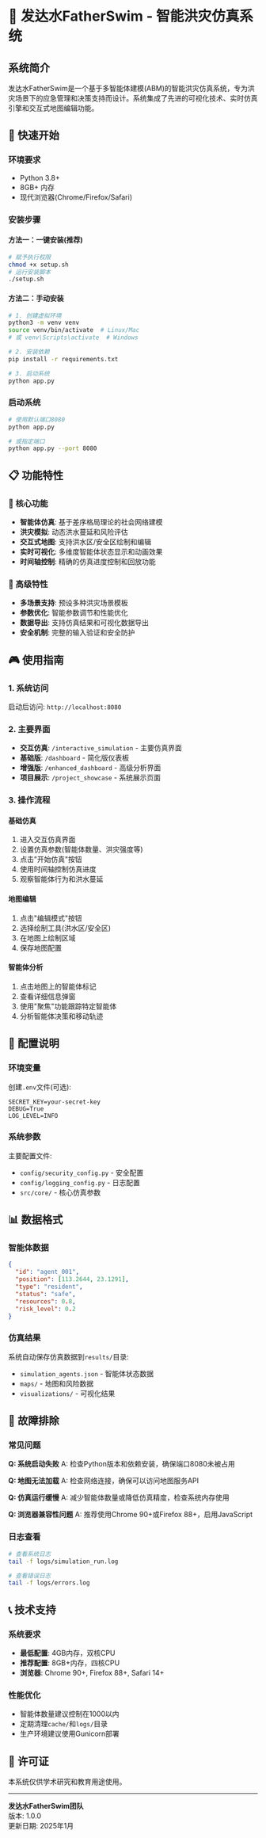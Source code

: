 # 🌊 发达水FatherSwim - 智能洪灾仿真系统

## 系统简介

发达水FatherSwim是一个基于多智能体建模(ABM)的智能洪灾仿真系统，专为洪灾场景下的应急管理和决策支持而设计。系统集成了先进的可视化技术、实时仿真引擎和交互式地图编辑功能。

## 🚀 快速开始

### 环境要求
- Python 3.8+
- 8GB+ 内存
- 现代浏览器(Chrome/Firefox/Safari)

### 安装步骤

#### 方法一：一键安装(推荐)
```bash
# 赋予执行权限
chmod +x setup.sh
# 运行安装脚本
./setup.sh
```

#### 方法二：手动安装
```bash
# 1. 创建虚拟环境
python3 -m venv venv
source venv/bin/activate  # Linux/Mac
# 或 venv\Scripts\activate  # Windows

# 2. 安装依赖
pip install -r requirements.txt

# 3. 启动系统
python app.py
```

### 启动系统
```bash
# 使用默认端口8080
python app.py

# 或指定端口
python app.py --port 8080
```

## 📋 功能特性

### 🎯 核心功能
- **智能体仿真**: 基于差序格局理论的社会网络建模
- **洪灾模拟**: 动态洪水蔓延和风险评估
- **交互式地图**: 支持洪水区/安全区绘制和编辑
- **实时可视化**: 多维度智能体状态显示和动画效果
- **时间轴控制**: 精确的仿真进度控制和回放功能

### 🔧 高级特性
- **多场景支持**: 预设多种洪灾场景模板
- **参数优化**: 智能参数调节和性能优化
- **数据导出**: 支持仿真结果和可视化数据导出
- **安全机制**: 完整的输入验证和安全防护

## 🎮 使用指南

### 1. 系统访问
启动后访问: `http://localhost:8080`

### 2. 主要界面
- **交互仿真**: `/interactive_simulation` - 主要仿真界面
- **基础版**: `/dashboard` - 简化版仪表板
- **增强版**: `/enhanced_dashboard` - 高级分析界面
- **项目展示**: `/project_showcase` - 系统展示页面

### 3. 操作流程

#### 基础仿真
1. 进入交互仿真界面
2. 设置仿真参数(智能体数量、洪灾强度等)
3. 点击"开始仿真"按钮
4. 使用时间轴控制仿真进度
5. 观察智能体行为和洪水蔓延

#### 地图编辑
1. 点击"编辑模式"按钮
2. 选择绘制工具(洪水区/安全区)
3. 在地图上绘制区域
4. 保存地图配置

#### 智能体分析
1. 点击地图上的智能体标记
2. 查看详细信息弹窗
3. 使用"聚焦"功能跟踪特定智能体
4. 分析智能体决策和移动轨迹

## 🔧 配置说明

### 环境变量
创建`.env`文件(可选):
```
SECRET_KEY=your-secret-key
DEBUG=True
LOG_LEVEL=INFO
```

### 系统参数
主要配置文件:
- `config/security_config.py` - 安全配置
- `config/logging_config.py` - 日志配置
- `src/core/` - 核心仿真参数

## 📊 数据格式

### 智能体数据
```json
{
  "id": "agent_001",
  "position": [113.2644, 23.1291],
  "type": "resident",
  "status": "safe",
  "resources": 0.8,
  "risk_level": 0.2
}
```

### 仿真结果
系统自动保存仿真数据到`results/`目录:
- `simulation_agents.json` - 智能体状态数据
- `maps/` - 地图和风险数据
- `visualizations/` - 可视化结果

## 🚨 故障排除

### 常见问题

**Q: 系统启动失败**
A: 检查Python版本和依赖安装，确保端口8080未被占用

**Q: 地图无法加载**
A: 检查网络连接，确保可以访问地图服务API

**Q: 仿真运行缓慢**
A: 减少智能体数量或降低仿真精度，检查系统内存使用

**Q: 浏览器兼容性问题**
A: 推荐使用Chrome 90+或Firefox 88+，启用JavaScript

### 日志查看
```bash
# 查看系统日志
tail -f logs/simulation_run.log

# 查看错误日志
tail -f logs/errors.log
```

## 📞 技术支持

### 系统要求
- **最低配置**: 4GB内存，双核CPU
- **推荐配置**: 8GB+内存，四核CPU
- **浏览器**: Chrome 90+, Firefox 88+, Safari 14+

### 性能优化
- 智能体数量建议控制在1000以内
- 定期清理`cache/`和`logs/`目录
- 生产环境建议使用Gunicorn部署

## 📄 许可证

本系统仅供学术研究和教育用途使用。

---

**发达水FatherSwim团队**  
版本: 1.0.0  
更新日期: 2025年1月